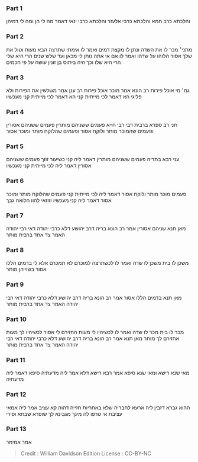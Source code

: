 
### Part 1
והלכתא כרב חמא והלכתא כרבי אלעזר והלכתא כרבי ינאי דאמר מה לי הן ומה לי דמיהן

### Part 2
מתני׳ מכר לו את השדה ונתן לו מקצת דמים ואמר לו אימתי שתרצה הבא מעות וטול את שלך אסור הלוהו על שדהו ואמר לו אם אי אתה נותן לי מכאן ועד שלש שנים הרי היא שלי הרי היא שלו וכך היה ביתוס בן זונין עושה על פי חכמים

### Part 3
גמ׳ מי אוכל פירות רב הונא אמר מוכר אוכל פירות רב ענן אמר משלשין את הפירות ולא פליגי הא דאמר לכי מייתית קני הא דאמר לכי מייתית קני מעכשיו

### Part 4
תני רב ספרא ברבית דבי רבי חייא פעמים ששניהם מותרין פעמים ששניהם אסורין ופעמים שהמוכר מותר ולוקח אסור ופעמים שהלוקח מותר ומוכר אסור 

### Part 5
עני רבא בתריה פעמים ששניהם מותרין דאמר ליה קני כשיעור זוזך פעמים ששניהם אסורין דאמר ליה לכי מייתית קני מעכשיו 

### Part 6
פעמים מוכר מותר ולוקח אסור דאמר ליה לכי מייתית קני פעמים שהלוקח מותר ומוכר אסור דאמר ליה קני מעכשיו וזוזאי להוו הלואה גבך 

### Part 7
מאן תנא שניהם אסורין אמר רב הונא בריה דרב יהושע דלא כרבי יהודה דאי רבי יהודה האמר צד אחד ברבית מותר

### Part 8
משכן לו בית משכן לו שדה ואמר לו לכשתרצה למוכרם לא תמכרם אלא לי בדמים הללו אסור בשוייהן מותר 

### Part 9
מאן תנא בדמים הללו אסור אמר רב הונא בריה דרב יהושע דלא כרבי יהודה דאי רבי יהודה האמר צד אחד ברבית מותר

### Part 10
מכר לו בית מכר לו שדה ואמר לו לכשיהיו לי מעות החזירם לי אסור לכשיהיו לך מעות אחזירם לך מותר מאן תנא אמר רב הונא בריה דרב יהושע דלא כרבי יהודה דאי רבי יהודה האמר צד אחד ברבית מותר

### Part 11
מאי שנא רישא ומאי שנא סיפא אמר רבא רישא דלא אמר ליה מדעתיה סיפא דאמר ליה מדעתיה

### Part 12
ההוא גברא דזבין ליה ארעא לחבריה שלא באחריות חזייה דהוה קא עציב אמר ליה אמאי עציבת אי טרפו לה מינך מגבינא לך שופרא שבחא ופירי

### Part 13
אמר אמימר

>Credit : William Davidson Edition
>License : CC-BY-NC